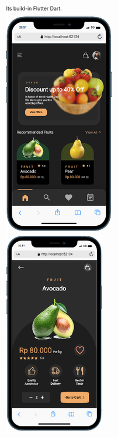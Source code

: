 Its build-in Flutter Dart.

<p><img align="center" src="assets/images/readmeimg/mobile.png" alt="zanco21" /></p>
<p><img align="center" src="assets/images/readmeimg/mobile1.png" alt="zanco21" /></p>
